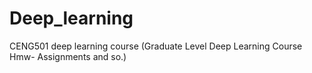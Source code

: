 # Deep_learning

CENG501 deep learning course (Graduate Level Deep Learning Course Hmw- Assignments and so.)
